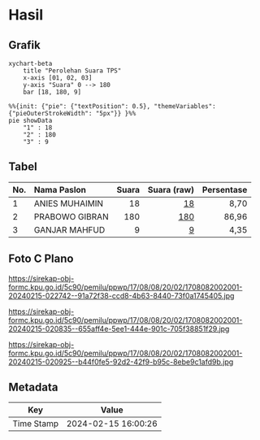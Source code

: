 # Hasil

## Grafik

```mermaid
xychart-beta
    title "Perolehan Suara TPS"
    x-axis [01, 02, 03]
    y-axis "Suara" 0 --> 180
    bar [18, 180, 9]
```

```mermaid
%%{init: {"pie": {"textPosition": 0.5}, "themeVariables": {"pieOuterStrokeWidth": "5px"}} }%%
pie showData
    "1" : 18
    "2" : 180
    "3" : 9
```

## Tabel

| No. | Nama Paslon    | Suara | Suara (raw) | Persentase |
|:--- |:-------------- | -----:| -----------:| ----------:|
| 1   | ANIES MUHAIMIN | 18    | [18][p-1]   | 8,70       |
| 2   | PRABOWO GIBRAN | 180   | [180][p-2]  | 86,96      |
| 3   | GANJAR MAHFUD  | 9     | [9][p-3]    | 4,35       |


[p-1]: https://github.com/gigit-pemilu/pemilu-2024-17-bengkulu/blob/main/pilpres/hitung-suara/sub/17-bengkulu/sub/08-kepahiang/sub/08-muara-kemumu/sub/2002-batu-kalung/sub/001-tps/sub/paslon-1.txt
[p-2]: https://github.com/gigit-pemilu/pemilu-2024-17-bengkulu/blob/main/pilpres/hitung-suara/sub/17-bengkulu/sub/08-kepahiang/sub/08-muara-kemumu/sub/2002-batu-kalung/sub/001-tps/sub/paslon-2.txt
[p-3]: https://github.com/gigit-pemilu/pemilu-2024-17-bengkulu/blob/main/pilpres/hitung-suara/sub/17-bengkulu/sub/08-kepahiang/sub/08-muara-kemumu/sub/2002-batu-kalung/sub/001-tps/sub/paslon-3.txt

## Foto C Plano

https://sirekap-obj-formc.kpu.go.id/5c90/pemilu/ppwp/17/08/08/20/02/1708082002001-20240215-022742--91a72f38-ccd8-4b63-8440-73f0a1745405.jpg

https://sirekap-obj-formc.kpu.go.id/5c90/pemilu/ppwp/17/08/08/20/02/1708082002001-20240215-020835--655aff4e-5ee1-444e-901c-705f38851f29.jpg

https://sirekap-obj-formc.kpu.go.id/5c90/pemilu/ppwp/17/08/08/20/02/1708082002001-20240215-020925--b44f0fe5-92d2-42f9-b95c-8ebe9c1afd9b.jpg


## Metadata

| Key        | Value               |
| ---------- | ------------------- |
| Time Stamp | 2024-02-15 16:00:26 |



